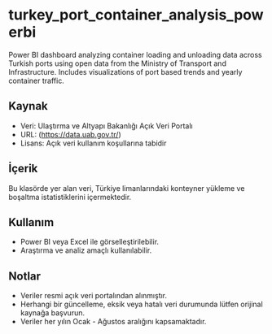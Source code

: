 # turkey_port_container_analysis_powerbi
Power BI dashboard analyzing container loading and unloading data across Turkish ports using open data from the Ministry of Transport and Infrastructure. Includes visualizations of port based trends and yearly container traffic.

## Kaynak
- Veri: Ulaştırma ve Altyapı Bakanlığı Açık Veri Portalı
- URL: (https://data.uab.gov.tr/)
- Lisans: Açık veri kullanım koşullarına tabidir

## İçerik
Bu klasörde yer alan veri, Türkiye limanlarındaki konteyner yükleme ve boşaltma istatistiklerini içermektedir.  

## Kullanım
- Power BI veya Excel ile görselleştirilebilir.  
- Araştırma ve analiz amaçlı kullanılabilir.  

## Notlar
- Veriler resmi açık veri portalından alınmıştır.  
- Herhangi bir güncelleme, eksik veya hatalı veri durumunda lütfen orijinal kaynağa başvurun.
- Veriler her yılın Ocak - Ağustos aralığını kapsamaktadır.
